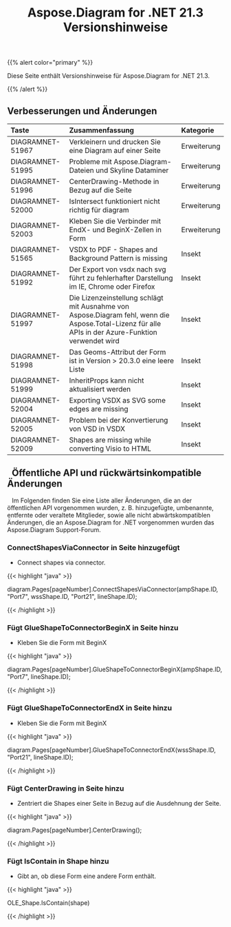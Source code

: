 ﻿---
title: Aspose.Diagram for .NET 21.3 Versionshinweise
type: docs
weight: 10
url: /de/net/aspose-diagram-for-net-21-3-release-notes/
---
{{% alert color="primary" %}} 

Diese Seite enthält Versionshinweise für Aspose.Diagram for .NET 21.3.

{{% /alert %}} 
## **Verbesserungen und Änderungen**

|**Taste**|**Zusammenfassung**|**Kategorie**|
|:- |:- |:- |
|DIAGRAMNET-51967|Verkleinern und drucken Sie eine Diagram auf einer Seite|Erweiterung|
|DIAGRAMNET-51995|Probleme mit Aspose.Diagram-Dateien und Skyline Dataminer|Erweiterung|
|DIAGRAMNET-51996|CenterDrawing-Methode in Bezug auf die Seite|Erweiterung|
|DIAGRAMNET-52000|IsIntersect funktioniert nicht richtig für diagram|Erweiterung|
|DIAGRAMNET-52003|Kleben Sie die Verbinder mit EndX- und BeginX-Zellen in Form|Erweiterung|
|DIAGRAMNET-51565|VSDX to PDF - Shapes and Background Pattern is missing|Insekt|
|DIAGRAMNET-51992|Der Export von vsdx nach svg führt zu fehlerhafter Darstellung im IE, Chrome oder Firefox|Insekt|
|DIAGRAMNET-51997|Die Lizenzeinstellung schlägt mit Ausnahme von Aspose.Diagram fehl, wenn die Aspose.Total-Lizenz für alle APIs in der Azure-Funktion verwendet wird|Insekt|
|DIAGRAMNET-51998|Das Geoms-Attribut der Form ist in Version > 20.3.0 eine leere Liste|Insekt|
|DIAGRAMNET-51999|InheritProps kann nicht aktualisiert werden|Insekt|
|DIAGRAMNET-52004|Exporting VSDX as SVG some edges are missing|Insekt|
|DIAGRAMNET-52005|Problem bei der Konvertierung von VSD in VSDX|Insekt|
|DIAGRAMNET-52009|Shapes are missing while converting Visio to HTML|Insekt|

## ` `**Öffentliche API und rückwärtsinkompatible Änderungen**
` ` Im Folgenden finden Sie eine Liste aller Änderungen, die an der öffentlichen API vorgenommen wurden, z. B. hinzugefügte, umbenannte, entfernte oder veraltete Mitglieder, sowie alle nicht abwärtskompatiblen Änderungen, die an Aspose.Diagram for .NET vorgenommen wurden das Aspose.Diagram Support-Forum.
### **ConnectShapesViaConnector in Seite hinzugefügt**
- Connect shapes via connector.

{{< highlight "java" >}}

diagram.Pages[pageNumber].ConnectShapesViaConnector(ampShape.ID, "Port7", wssShape.ID, "Port21", lineShape.ID);

{{< /highlight >}}
### **Fügt GlueShapeToConnectorBeginX in Seite hinzu**
- Kleben Sie die Form mit BeginX



{{< highlight "java" >}}

diagram.Pages[pageNumber].GlueShapeToConnectorBeginX(ampShape.ID, "Port7", lineShape.ID);

{{< /highlight >}}
### **Fügt GlueShapeToConnectorEndX in Seite hinzu**
- Kleben Sie die Form mit BeginX



{{< highlight "java" >}}

diagram.Pages[pageNumber].GlueShapeToConnectorEndX(wssShape.ID, "Port21", lineShape.ID);

{{< /highlight >}}
### **Fügt CenterDrawing in Seite hinzu**
- Zentriert die Shapes einer Seite in Bezug auf die Ausdehnung der Seite.



{{< highlight "java" >}}

diagram.Pages[pageNumber].CenterDrawing();

{{< /highlight >}}
### **Fügt IsContain in Shape hinzu**
- Gibt an, ob diese Form eine andere Form enthält.



{{< highlight "java" >}}

OLE_Shape.IsContain(shape)

{{< /highlight >}}



